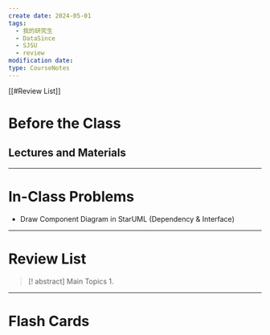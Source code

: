 ```yaml
---
create date: 2024-05-01
tags:
  - 我的研究生
  - DataSince
  - SJSU
  - review
modification date: 
type: CourseNotes
---
```


[[#Review List]]
# Before the Class
## Lectures and Materials
---
# In-Class Problems
- Draw Component Diagram in StarUML (Dependency & Interface)

---
# Review List
>[! abstract] Main Topics
>1. 

---
# Flash Cards
